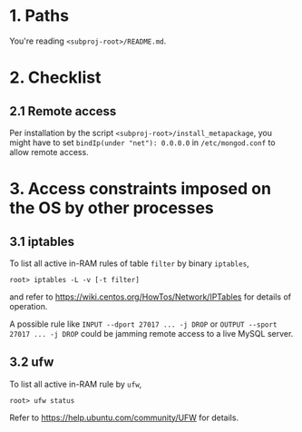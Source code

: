 # 1. Paths

You're reading `<subproj-root>/README.md`.

# 2. Checklist

## 2.1 Remote access 

Per installation by the script `<subproj-root>/install_metapackage`, you might have to set `bindIp(under "net"): 0.0.0.0` in `/etc/mongod.conf` to allow remote access.

# 3. Access constraints imposed on the OS by other processes 

## 3.1 iptables

To list all active in-RAM rules of table `filter` by binary `iptables`, 

```
root> iptables -L -v [-t filter]
```   

and refer to https://wiki.centos.org/HowTos/Network/IPTables for details of operation.

A possible rule like `INPUT --dport 27017 ... -j DROP` or `OUTPUT --sport 27017 ... -j DROP` could be jamming remote access to a live MySQL server.  

## 3.2 ufw

To list all active in-RAM rule by `ufw`, 

```
root> ufw status
```   

Refer to https://help.ubuntu.com/community/UFW for details.
